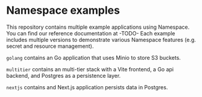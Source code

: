 # Namespace examples

This repository contains multiple example applications using Namespace.
You can find our reference documentation at -TODO-
Each example includes multiple versions to demonstrate various Namespace features (e.g. secret and resource management).

`golang` contains an Go application that uses Minio to store S3 buckets.

`multitier` contains an multi-tier stack with a Vite frontend, a Go api backend, and Postgres as a persistence layer.

`nextjs` contains and Next.js application persists data in Postgres.
